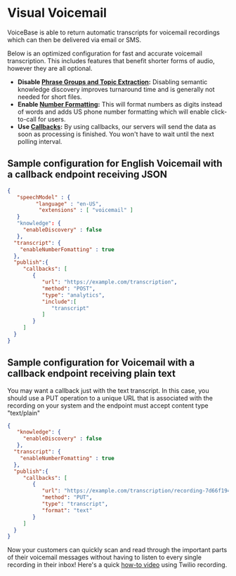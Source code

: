 
# Visual Voicemail


VoiceBase is able to return automatic transcripts for voicemail recordings which can then be delivered via email or SMS.

Below is an optimized configuration for fast and accurate voicemail transcription. This includes features that benefit shorter forms of audio, however they are all optional.

* **Disable [Phrase Groups and Topic Extraction](keywordsandtopics.md):** Disabling semantic knowledge discovery improves turnaround time and is generally not needed for short files.
* **Enable [Number Formatting](numberformatting.md):** This will format numbers as digits instead of words and adds US phone number formatting which will enable click-to-call for users.
* **Use [Callbacks](callbacks.md):** By using callbacks, our servers will send the data as soon as processing is finished. You won't have to wait until the next polling interval.


## Sample configuration for English Voicemail with a callback endpoint receiving JSON
```json
{  
   "speechModel" : {
         "language" : "en-US",
          "extensions" : [ "voicemail" ] 
   }
   "knowledge": {
     "enableDiscovery" : false
   },
  "transcript": {  
    "enableNumberFomatting" : true
  },       
  "publish":{  
     "callbacks": [  
        {  
           "url": "https://example.com/transcription",
           "method": "POST",
           "type": "analytics",
           "include":[  
              "transcript"
           ]
        }
     ]
  }
}
```


## Sample configuration for Voicemail with a callback endpoint receiving plain text

You may want a callback just with the text transcript. In this case, you should use a PUT operation to a unique URL that is associated with the recording on your system and the endpoint must accept content type "text/plain"


```json
{  
   "knowledge": {
     "enableDiscovery" : false
   },
  "transcript": {  
    "enableNumberFomatting" : true
  },       
  "publish":{  
     "callbacks": [  
        {  
           "url": "https://example.com/transcription/recording-7d66f194786d",
           "method": "PUT",
           "type": "transcript",
           "format": "text"
        }
     ]
  }
}
```


Now your customers can quickly scan and read through the important parts of their voicemail messages without having to listen to every single recording in their inbox!
Here's a quick [how-to video](https://youtu.be/K9NeLdOAdY4) using Twilio recording.
